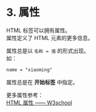 # 3. 属性

HTML 标签可以拥有属性。  
属性定义了 HTML 元素的更多信息。  

属性总是以 ```名称 = 值``` 的形式出现。  
如：  

 ```HTML
 name = "xiaoming"
 ```

属性总是在 **开始标签** 中指定。  

更多属性参考：  
[HTML 属性 —— W3school](https://www.w3school.com.cn/tags/html_ref_standardattributes.asp)  
